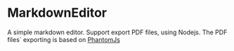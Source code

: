 # MarkdownEditor
A simple markdown editor. Support export PDF files, using Nodejs.
The PDF files` exporting is based on [PhantomJs](https://github.com/ariya/phantomjs)
